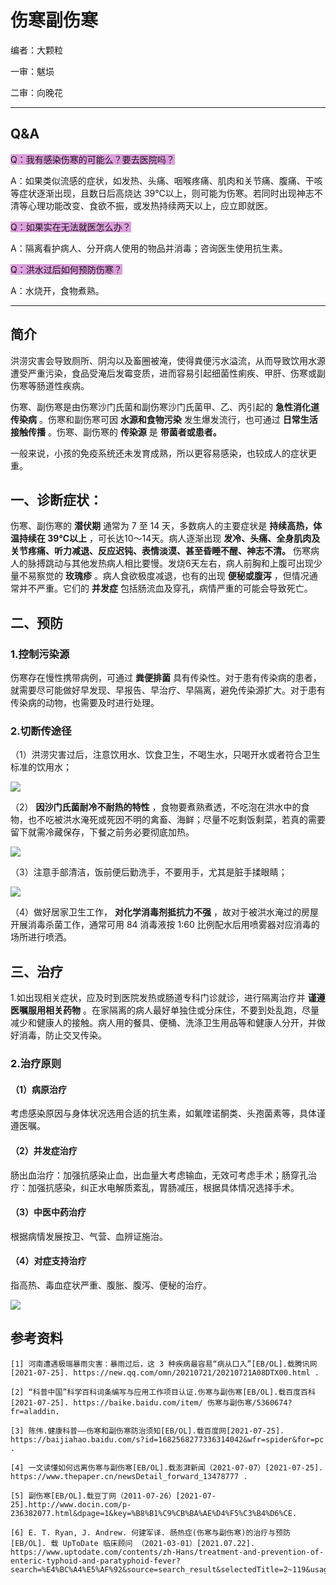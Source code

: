 # 伤寒副伤寒

编者：大颗粒

一审：魃埙

二审：向晚花

---

## Q&A

<font style="background: Plum">Q：我有感染伤寒的可能么？要去医院吗？</font>

A：如果类似流感的症状，如发热、头痛、咽喉疼痛、肌肉和关节痛、腹痛、干咳等症状逐渐出现，且数日后高烧达 39℃以上，则可能为伤寒。若同时出现神志不清等心理功能改变、食欲不振，或发热持续两天以上，应立即就医。

<font style="background: Plum">Q：如果实在无法就医怎么办？</font>

A：隔离看护病人、分开病人使用的物品并消毒；咨询医生使用抗生素。

<font style="background: Plum">Q：洪水过后如何预防伤寒？</font>

A：水烧开，食物煮熟。

---

## 简介

洪涝灾害会导致厕所、阴沟以及畜圈被淹，使得粪便污水溢流，从而导致饮用水源遭受严重污染，食品受淹后发霉变质，进而容易引起细菌性痢疾、甲肝、伤寒或副伤寒等肠道性疾病。
	
伤寒、副伤寒是由伤寒沙门氏菌和副伤寒沙门氏菌甲、乙、丙引起的 **急性消化道传染病** 。伤寒和副伤寒可因 **水源和食物污染** 发生爆发流行，也可通过 **日常生活接触传播** 。伤寒、副伤寒的 **传染源** 是 **带菌者或患者。** 

一般来说，小孩的免疫系统还未发育成熟，所以更容易感染，也较成人的症状更重。


## 一、诊断症状：

伤寒、副伤寒的 **潜伏期** 通常为 7 至 14 天，多数病人的主要症状是 **持续高热，体温持续在 39℃以上** ，可长达10～14天。病人逐渐出现 **发冷、头痛、全身肌肉及关节疼痛、听力减退、反应迟钝、表情淡漠、甚至昏睡不醒、神志不清。** 伤寒病人的脉搏跳动与其他发热病人相比要慢。发烧6天左右，病人前胸和上腹可出现少量不易察觉的 **玫瑰疹** 。病人食欲极度减退，也有的出现 **便秘或腹泻** ，但情况通常并不严重。它们的 **并发症** 包括肠流血及穿孔，病情严重的可能会导致死亡。

## 二、预防

### 1.控制污染源

伤寒存在慢性携带病例，可通过 **粪便排菌** 具有传染性。对于患有传染病的患者，就需要尽可能做好早发现、早报告、早治疗、早隔离，避免传染源扩大。对于患有传染病的动物，也需要及时进行处理。
	

### 2.切断传途径

（1）洪涝灾害过后，注意饮用水、饮食卫生，不喝生水，只喝开水或者符合卫生标准的饮用水；

![](..\pics\18-01.png)

（2） **因沙门氏菌耐冷不耐热的特性** ，食物要煮熟煮透，不吃泡在洪水中的食物，也不吃被洪水淹死或死因不明的禽畜、海鲜；尽量不吃剩饭剩菜，若真的需要留下就需冷藏保存，下餐之前务必要彻底加热。

![](..\pics\18-02.png)

（3）注意手部清洁，饭前便后勤洗手，不要用手，尤其是脏手揉眼睛；

![](..\pics\18-03.png)

（4）做好居家卫生工作， **对化学消毒剂抵抗力不强** ，故对于被洪水淹过的房屋开展消毒杀菌工作，通常可用 84 消毒液按 1:60 比例配水后用喷雾器对应消毒的场所进行喷洒。


## 三、治疗

1.如出现相关症状，应及时到医院发热或肠道专科门诊就诊，进行隔离治疗并 **谨遵医嘱服用相关药物** 。在家隔离的病人最好单独住或分床住，不要到处乱跑，尽量减少和健康人的接触。病人用的餐具、便桶、洗涤卫生用品等和健康人分开，并做好消毒，防止交叉传染。
	
### 2.治疗原则

#### （1）病原治疗

考虑感染原因与身体状况选用合适的抗生素，如氟喹诺酮类、头孢菌素等，具体谨遵医嘱。
	
#### （2）并发症治疗

肠出血治疗：加强抗感染止血，出血量大考虑输血，无效可考虑手术；肠穿孔治疗：加强抗感染，纠正水电解质紊乱，胃肠减压，根据具体情况选择手术。
	
#### （3）中医中药治疗

根据病情发展按卫、气营、血辨证施治。
	
#### （4）对症支持治疗

指高热、毒血症状严重、腹胀、腹泻、便秘的治疗。

![](..\pics\18.jpg)

##  参考资料

 ```
[1] 河南遭遇极端暴雨灾害：暴雨过后，这 3 种疾病最容易“病从口入”[EB/OL].载腾讯网[2021-07-25]. https://new.qq.com/omn/20210721/20210721A08DTX00.html .

[2] “科普中国”科学百科词条编写与应用工作项目认证.伤寒与副伤寒[EB/OL].载百度百科[2021-07-25]. https://baike.baidu.com/item/ 伤寒与副伤寒/5360674?fr=aladdin.

[3] 陈伟.健康科普——伤寒和副伤寒防治须知[EB/OL].载百度网[2021-07-25]. https://baijiahao.baidu.com/s?id=1682568277336314042&wfr=spider&for=pc .

[4] 一文读懂如何远离伤寒与副伤寒[EB/OL].载澎湃新闻（2021-07-07）[2021-07-25]. https://www.thepaper.cn/newsDetail_forward_13478777 .

[5] 副伤寒[EB/OL].载豆丁网（2011-07-26）[2021-07-25].http://www.docin.com/p-236382077.html&dpage=1&key=%B8%B1%C9%CB%BA%AE%D4%F5%C3%B4%D6%CE.

[6] E. T. Ryan, J. Andrew. 何建军译. 肠热症(伤寒与副伤寒)的治疗与预防[EB/OL]. 载 UpToDate 临床顾问 （2021-03-01）[2021.07.22]. https://www.uptodate.com/contents/zh-Hans/treatment-and-prevention-of-enteric-typhoid-and-paratyphoid-fever?search=%E4%BC%A4%E5%AF%92&source=search_result&selectedTitle=2~119&usage_type=default&display_rank=2.

 ```